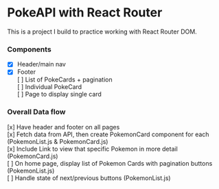 # PokeAPI with React Router

This is a project I build to practice working with React Router DOM.

### Components

- [x] Header/main nav <br />
- [x] Footer <br />
      [ ] List of PokeCards + pagination <br />
      [ ] Individual PokeCard <br />
      [ ] Page to display single card <br />

### Overall Data flow

[x] Have header and footer on all pages <br />
[x] Fetch data from API, then create PokemonCard component for each (PokemonList.js & PokemonCard.js) <br />
[x] Include Link to view that specific Pokemon in more detail (PokemonCard.js) <br />
[ ] On home page, display list of Pokemon Cards with pagination buttons (PokemonList.js) <br />
[ ] Handle state of next/previous buttons (PokemonList.js) <br />
